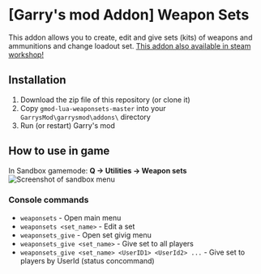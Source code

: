 # [Garry's mod Addon] Weapon Sets
This addon allows you to create, edit and give sets (kits) of weapons and ammunitions and change loadout set.
[This addon also available in steam workshop!](http://steamcommunity.com/sharedfiles/filedetails/?id=523399678)

## Installation
1. Download the zip file of this repository (or clone it)
2. Copy `gmod-lua-weaponsets-master` into your `GarrysMod\garrysmod\addons\` directory
3. Run (or restart) Garry's mod

## How to use in game
In Sandbox gamemode: **Q -> Utilities -> Weapon sets**
![Screenshot of sandbox menu](https://steamuserimages-a.akamaihd.net/ugc/132123452829560338/88851415C7FE8EFB27B0B73A5E39D55A6D2B403C/)

### Console commands
- `weaponsets` - Open main menu
- `weaponsets <set_name>` - Edit a set
- `weaponsets_give` - Open set givig menu
- `weaponsets_give <set_name>` - Give set to all players
- `weaponsets_give <set_name> <UserID1> <UserId2> ...` - Give set to players by UserId (status concommand)
